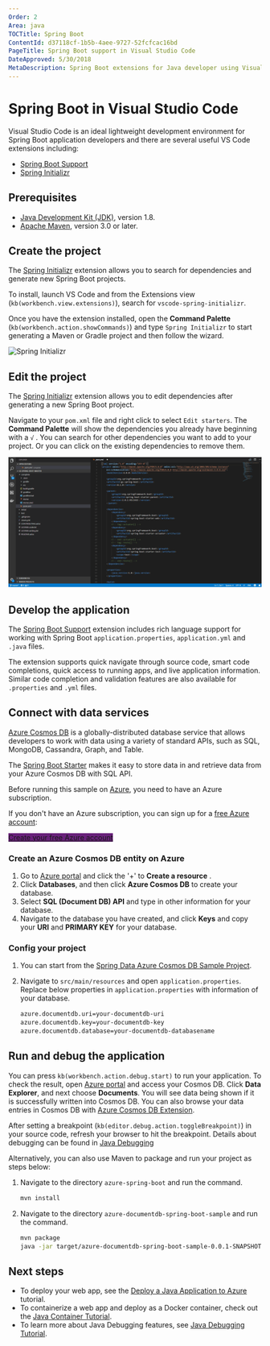 ```yaml
---
Order: 2
Area: java
TOCTitle: Spring Boot
ContentId: d37118cf-1b5b-4aee-9727-52fcfcac16bd
PageTitle: Spring Boot support in Visual Studio Code
DateApproved: 5/30/2018
MetaDescription: Spring Boot extensions for Java developer using Visual Studio Code editor.
---
```

# Spring Boot in Visual Studio Code

Visual Studio Code is an ideal lightweight development environment for Spring Boot application developers and there are several useful VS Code extensions including:

* [Spring Boot Support](https://marketplace.visualstudio.com/items?itemName=Pivotal.vscode-spring-boot)
* [Spring Initializr](https://marketplace.visualstudio.com/items?itemName=vscjava.vscode-spring-initializr)

## Prerequisites

* [Java Development Kit (JDK)](http://www.oracle.com/technetwork/java/javase/downloads/), version 1.8.
* [Apache Maven](https://maven.apache.org/), version 3.0 or later.

## Create the project

The [Spring Initializr](https://marketplace.visualstudio.com/items?itemName=vscjava.vscode-spring-initializr) extension allows you to search for dependencies and generate new Spring Boot projects.

To install, launch VS Code and from the Extensions view (`kb(workbench.view.extensions)`), search for `vscode-spring-initializr`.

Once you have the extension installed, open the **Command Palette** (`kb(workbench.action.showCommands)`) and type `Spring Initializr` to start generating a Maven or Gradle project and then follow the wizard.

![Spring Initializr](images/java-spring-boot/spring-initializr.gif)

## Edit the project

The [Spring Initializr](https://marketplace.visualstudio.com/items?itemName=vscjava.vscode-spring-initializr) extension allows you to edit dependencies after generating a new Spring Boot project.

Navigate to your `pom.xml` file and right click to select `Edit starters`. The  **Command Palette** will show the dependencies you already have beginning with a `√` . You can search for other dependencies you want to add to your project. Or you can click on the existing dependencies to remove them.

![Spring Initializr-edit](images/java-spring-boot/spring-initializr-edit.gif)

## Develop the application

The [Spring Boot Support](https://marketplace.visualstudio.com/items?itemName=Pivotal.vscode-spring-boot) extension includes rich language support for working with Spring Boot `application.properties`, `application.yml` and `.java` files.

The extension supports quick navigate through source code, smart code completions, quick access to running apps, and live application information. Similar code completion and validation features are also available for `.properties` and `.yml` files.

## Connect with data services

[Azure Cosmos DB](https://docs.microsoft.com/azure/cosmos-db/introduction) is a globally-distributed database service that allows developers to work with data using a variety of standard APIs, such as SQL, MongoDB, Cassandra, Graph, and Table.

The [Spring Boot Starter](https://docs.microsoft.com/java/azure/spring-framework/configure-spring-boot-starter-java-app-with-cosmos-db) makes it easy to store data in and retrieve data from your Azure Cosmos DB with SQL API.

Before running this sample on [Azure](https://azure.microsoft.com), you need to have an Azure subscription.

If you don't have an Azure subscription, you can sign up for a [free Azure account](https://azure.microsoft.com/pricing/free-trial/):

<a class="tutorial-next-btn" href="https://azure.microsoft.com/pricing/free-trial/" target="_blank" style="background-color:#68217A">Create your free Azure account</a>

### Create an Azure Cosmos DB entity on Azure

1. Go to [Azure portal](https://portal.azure.com/) and click the '+' to **Create a resource** .
2. Click **Databases**, and then click **Azure Cosmos DB** to create your database.
3. Select **SQL (Document DB) API** and type in other information for your database.
4. Navigate to the database you have created, and click **Keys** and copy your **URI** and **PRIMARY KEY** for your database.

### Config your project

1. You can start from the [Spring Data Azure Cosmos DB Sample Project](https://github.com/Microsoft/azure-spring-boot/tree/master/azure-spring-boot-samples/azure-cosmosdb-spring-boot-sample).

2. Navigate to `src/main/resources` and open `application.properties`. Replace below properties in `application.properties` with information of your database.

    ```bash
    azure.documentdb.uri=your-documentdb-uri
    azure.documentdb.key=your-documentdb-key
    azure.documentdb.database=your-documentdb-databasename
    ```

## Run and debug the application

You can press `kb(workbench.action.debug.start)` to run your application. To check the result, open [Azure portal](https://portal.azure.com/) and access your Cosmos DB. Click **Data Explorer**, and next choose **Documents**. You will see data being shown if it is successfully written into Cosmos DB. You can also browse your data entries in Cosmos DB with [Azure Cosmos DB Extension](https://marketplace.visualstudio.com/items?itemName=ms-azuretools.vscode-cosmosdb).

After setting a breakpoint (`kb(editor.debug.action.toggleBreakpoint)`) in your source code, refresh your browser to hit the breakpoint. Details about debugging can be found in [Java Debugging](/docs/java/java-debugging.md)

Alternatively, you can also use Maven to package and run your project as steps below:

1. Navigate to the directory `azure-spring-boot` and run the command.

   ```bash
   mvn install
   ```

2. Navigate to the directory `azure-documentdb-spring-boot-sample` and run the command.

   ```bash
   mvn package
   java -jar target/azure-documentdb-spring-boot-sample-0.0.1-SNAPSHOT.jar
   ```

## Next steps

* To deploy your web app, see the [Deploy a Java Application to Azure](/docs/java/java-webapp.md) tutorial.
* To containerize a web app and deploy as a Docker container, check out the [Java Container Tutorial](/docs/java/java-container.md).
* To learn more about Java Debugging features, see [Java Debugging Tutorial](/docs/java/java-debugging.md).